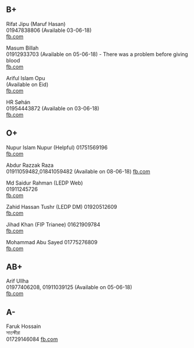 ## B+
Rifat Jipu (Maruf Hasan)   
01947838806 (Available 03-06-18)  
[fb.com](https://www.facebook.com/rifat.jipu)

Masum Billah  
01912933703 (Available on 05-06-18)  - There was a problem before giving blood  
[fb.com](https://www.facebook.com/profile.php?id=100005283378690)

Ariful Islam Opu  
(Available on Eid)  
[fb.com](https://www.facebook.com/profile.php?id=100013231292919&fref=gc&dti=744858605683867)

HR Søhán  
01954443872  (Available on 03-06-18)    
[fb.com](https://www.facebook.com/hr.sohan.9?fref=gc&dti=744858605683867)



## O+
  
Nupur Islam Nupur (Helpful)
01751569196  
[fb.com](https://www.facebook.com/nupurisiam.nupur)



Abdur Razzak Raza  
01911059482,01841059482 (Available on 08-06-18)
[fb.com](https://www.facebook.com/raza2khulna)  



Md Saidur Rahman (LEDP Web)    
01911245726    
[fb.com](https://www.facebook.com/riponict)


Zahid Hassan Tushr (LEDP DM)
01920512609    
[fb.com](https://www.facebook.com/zahid.hassan512)

Jihad Khan (FIP Trianee)
01621909784    
[fb.com](https://www.facebook.com/profile.php?id=100025197760401)

Mohammad Abu Sayed
01775276809    
[fb.com](https://www.facebook.com/rumisayed.forever)






## AB+
Arif Ullha  
01977406208, 01911039125 (Available on 05-06-18)  
[fb.com](https://www.facebook.com/maarny.manik) 






## A-

Faruk Hossain    
সাতক্ষীরা  
01729146084
[fb.com](https://www.facebook.com/farukmmcstat?fref=ufi)


